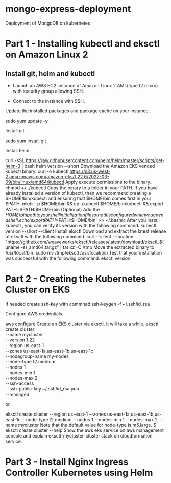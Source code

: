 # mongo-express-deployment
Deployment of MongoDB on kubernetes

# Part 1 - Installing kubectl and eksctl on Amazon Linux 2

## Install git, helm and kubectl

* Launch an AWS EC2 instance of Amazon Linux 2 AMI (type t2.micro) with security group allowing SSH.

* Connect to the instance with SSH.

Update the installed packages and package cache on your instance.

sudo yum update -y

Install git.


sudo yum install git


Install helm.


curl -sSL https://raw.githubusercontent.com/helm/helm/master/scripts/get-helm-3 | bash
helm version --short
Download the Amazon EKS vended kubectl binary.
curl -o kubectl https://s3.us-west-2.amazonaws.com/amazon-eks/1.22.6/2022-03-09/bin/linux/amd64/kubectl
Apply execute permissions to the binary.
chmod +x ./kubectl
Copy the binary to a folder in your PATH. If you have already installed a version of kubectl, then we recommend creating a $HOME/bin/kubectl and ensuring that $HOME/bin comes first in your $PATH.
mkdir -p $HOME/bin && cp ./kubectl $HOME/bin/kubectl && export PATH=$PATH:$HOME/bin
(Optional) Add the $HOME/bin path to your shell initialization file so that it is configured when you open a shell.
echo 'export PATH=$PATH:$HOME/bin' >> ~/.bashrc
After you install kubectl , you can verify its version with the following command:
kubectl version --short --client
Install eksctl
Download and extract the latest release of eksctl with the following command.
curl --silent --location "https://github.com/weaveworks/eksctl/releases/latest/download/eksctl_$(uname -s)_amd64.tar.gz" | tar xz -C /tmp
Move the extracted binary to /usr/local/bin.
sudo mv /tmp/eksctl /usr/local/bin
Test that your installation was successful with the following command.
eksctl version
# Part 2 - Creating the Kubernetes Cluster on EKS
If needed create ssh-key with commnad ssh-keygen -f ~/.ssh/id_rsa

Configure AWS credentials.

aws configure
Create an EKS cluster via eksctl. It will take a while.
eksctl create cluster \
 --name mycluster \
 --version 1.22 \
 --region us-east-1 \
 --zones us-east-1a,us-east-1b,us-east-1c \
 --nodegroup-name my-nodes \
 --node-type t2.medium \
 --nodes 1 \
 --nodes-min 1 \
 --nodes-max 2 \
 --ssh-access \
 --ssh-public-key  ~/.ssh/id_rsa.pub \
 --managed

or 

eksctl create cluster --region us-east-1  --zones us-east-1a,us-east-1b,us-east-1c --node-type t2.medium --nodes 1 --nodes-min 1 --nodes-max 2 --name mycluster
Note that the default value for node-type is m5.large.
$ eksctl create cluster --help
Show the aws eks service on aws management console and explain eksctl-mycluster-cluster stack on cloudformation service.

# Part 3 - Install Nginx Ingress Controller Kubernetes using Helm

